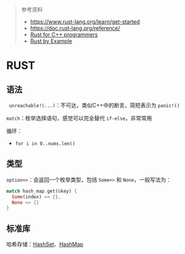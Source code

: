 > 参考资料
>
> - https://www.rust-lang.org/learn/get-started
> - https://doc.rust-lang.org/reference/
> - [Rust for C++ programmers](https://github.com/nrc/r4cppp)
> - [Rust by Example](https://doc.rust-lang.org/rust-by-example/#rust-by-example)

# RUST

## 语法

` unreachable!(...)`：不可达，类似C++中的断言，简短表示为 `panic!()`

`match`：枚举选择语句，感觉可以完全替代 `if-else`，非常常用

循环：

- `for i in 0..nums.len()`



## 类型

`option<>`：会返回一个枚举类型，包括 `Some<>` 和 `None`，一般写法为：

```rust
match hash_map.get(&key) {
  Some(index) => {},
  None => {}
}
```



## 标准库

哈希存储：[HashSet](https://doc.rust-lang.org/std/collections/struct.HashSet.html)、[HashMap](https://doc.rust-lang.org/std/collections/struct.HashMap.html#)